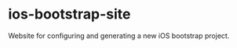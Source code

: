 ios-bootstrap-site
==================

Website for configuring and generating a new iOS bootstrap project.